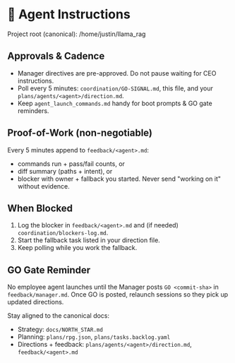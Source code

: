 # 🚀 Agent Instructions

Project root (canonical): /home/justin/llama_rag

## Approvals & Cadence
- Manager directives are pre-approved. Do not pause waiting for CEO instructions.
- Poll every 5 minutes: `coordination/GO-SIGNAL.md`, this file, and your `plans/agents/<agent>/direction.md`.
- Keep `agent_launch_commands.md` handy for boot prompts & GO gate reminders.

## Proof-of-Work (non-negotiable)
Every 5 minutes append to `feedback/<agent>.md`:
- commands run + pass/fail counts, or
- diff summary (paths + intent), or
- blocker with owner + fallback you started.
Never send "working on it" without evidence.

## When Blocked
1. Log the blocker in `feedback/<agent>.md` and (if needed) `coordination/blockers-log.md`.
2. Start the fallback task listed in your direction file.
3. Keep polling while you work the fallback.

## GO Gate Reminder
No employee agent launches until the Manager posts `GO <commit-sha>` in `feedback/manager.md`. Once GO is posted, relaunch sessions so they pick up updated directions.

Stay aligned to the canonical docs:
- Strategy: `docs/NORTH_STAR.md`
- Planning: `plans/rpg.json`, `plans/tasks.backlog.yaml`
- Directions + feedback: `plans/agents/<agent>/direction.md`, `feedback/<agent>.md`
